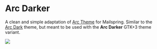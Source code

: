 # Arc Darker

A clean and simple adaptation of [Arc Theme](https://github.com/horst3180/arc-theme) for Mailspring. Similar to the [Arc Dark](https://github.com/mjohnson8165/mailspring-arc-dark) theme, but meant to be used with the **Arc Darker** GTK+3 theme variant.

![](./screenshot/custom-theme.png)
